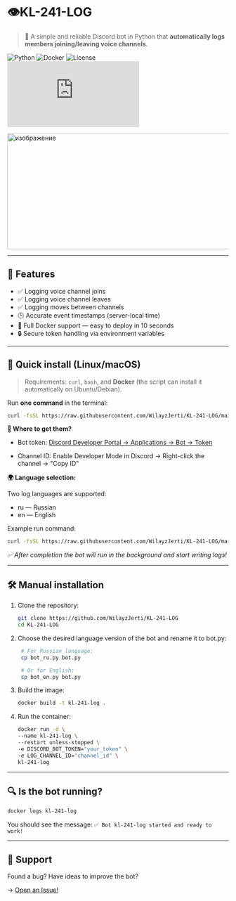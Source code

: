 # 👁️KL-241-LOG

> 🤖 A simple and reliable Discord bot in Python that **automatically logs members joining/leaving voice channels**.

![Python](https://img.shields.io/badge/Python-3.11%2B-blue?logo=python)
![Docker](https://img.shields.io/badge/Docker-Required-blue?logo=docker)
![License](https://img.shields.io/badge/License-MIT-green)
![Русский язык](https://github.com/WilayzJerti/KL-241-LOG/blob/main/README_RU.md)

<img width="1182" height="264" alt="изображение" src="https://github.com/user-attachments/assets/87ae723c-4cd3-4c3c-a952-03eb28dfd6c6" />


---

## 🌟 Features

- ✅ Logging voice channel joins  
- ✅ Logging voice channel leaves  
- ✅ Logging moves between channels  
- 🕒 Accurate event timestamps (server-local time)  
- 🐳 Full Docker support — easy to deploy in 10 seconds  
- 🔒 Secure token handling via environment variables

---

## 🚀 Quick install (Linux/macOS)

> Requirements: `curl`, `bash`, and **Docker** (the script can install it automatically on Ubuntu/Debian).

Run **one command** in the terminal:

```bash
curl -fsSL https://raw.githubusercontent.com/WilayzJerti/KL-241-LOG/main/install.sh | bash -s "YOUR_BOT_TOKEN" "TEXT_CHANNEL_ID" "Language"
```


**🔑 Where to get them?**   
  - Bot token: [Discord Developer Portal → Applications → Bot → Token](https://discord.com/developers/applications?spm=a2ty_o01.29997173.0.0.59cb5171Rbn7to "Discord Developer")
        
  - Channel ID: Enable Developer Mode in Discord  → Right-click the channel → "Copy ID"



**🌍 Language selection:**

Two log languages are supported: 

  - ru — Russian
  - en — English
      
Example run command:
```bash
curl -fsSL https://raw.githubusercontent.com/WilayzJerti/KL-241-LOG/main/install.sh | bash -s "abc123.xYz_DEF456" "987654321098765432" "en"
```
*✅ After completion the bot will run in the background and start writing logs!*

---

## 🛠️ Manual installation

1. Clone the repository:
   ```bash
   git clone https://github.com/WilayzJerti/KL-241-LOG
   cd KL-241-LOG
   ```
2. Choose the desired language version of the bot and rename it to bot.py:
   ```bash
    # For Russian language:
    cp bot_ru.py bot.py

    # Or for English:
    cp bot_en.py bot.py
   ```
3. Build the image:
   ```bash
   docker build -t kl-241-log .
   ```
4. Run the container:
   ```bash
   docker run -d \
   --name kl-241-log \
   --restart unless-stopped \
   -e DISCORD_BOT_TOKEN="your_token" \
   -e LOG_CHANNEL_ID="channel_id" \
   kl-241-log
   ```

---

## 🔍 Is the bot running?

```bash
docker logs kl-241-log
```
You should see the message:
`✅ Bot kl-241-log started and ready to work!`

---

## 💬 Support

Found a bug? Have ideas to improve the bot?

→ [Open an Issue!](https://github.com/WilayzJerti/KL-241-LOG/issues)
